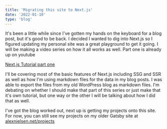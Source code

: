 ```yaml
---
title: 'Migrating this site to Next.js'
date: '2022-01-10'
type: 'blog'
---
```


It's been a little while since I've gotten my hands on the keyboard for a blog post, but it's good to be back. I decided I wanted to dig into Next.js so I figured updating my personal site was a great playground to get it going. I will be making a video series on how it all works as well. Part one is already up on youtube

[Next.js Tutorial part one](https://www.youtube.com/watch?v=ZGbfahEI7Ew)

I'll be covering most of the basic features of Next.js including SSG and SSR as well as how I'm using markdown files for the data in my blog posts. I was able to export the files from my old WordPress blog as markdown files. I'm debating on whether I should make that part of this series or just make that it's own tutorial, but one way or the other I will be talking about how I did that as well.

I've got the blog worked out, next up is getting my projects onto this site. For now, you can still see my projects on my older Gatsby site at [alexnielsen.net/projects](https://alexnielsen.net/projects)
